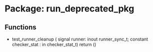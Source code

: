 # Package: run_deprecated_pkg
## Functions
- test_runner_cleanup <font id="function_arguments">(    signal runner: inout runner_sync_t;
    constant checker_stat : in checker_stat_t)</font> <font id="function_return">return ()</font>
